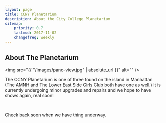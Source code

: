 ```yaml
---
layout: page
title: CCNY Planetarium
description: About the City College Planetarium
sitemap:
    priority: 0.7
    lastmod: 2017-11-02
    changefreq: weekly
---
```

## About The Planetarium

<span class="image left"><img src="{{ "/images/pano-view.jpg" | absolute_url }}" alt="" /></span>

The CCNY Planetarium is one of three found on the island in Manhattan (The AMNH and The Lower East Side Girls Club both have one as well.) It is currently undergoing minor upgrades and repairs and we hope to have shows again, real soon!

<br/>  


<div class="box">
  <p>Check back soon when we have thing underway.
  </p>
</div>

